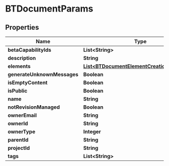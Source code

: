 

# BTDocumentParams


## Properties

Name | Type | Description | Notes
------------ | ------------- | ------------- | -------------
**betaCapabilityIds** | **List&lt;String&gt;** |  |  [optional]
**description** | **String** |  |  [optional]
**elements** | [**List&lt;BTDocumentElementCreationDescriptor&gt;**](BTDocumentElementCreationDescriptor.md) |  |  [optional]
**generateUnknownMessages** | **Boolean** |  |  [optional]
**isEmptyContent** | **Boolean** |  |  [optional]
**isPublic** | **Boolean** |  |  [optional]
**name** | **String** |  |  [optional]
**notRevisionManaged** | **Boolean** |  |  [optional]
**ownerEmail** | **String** |  |  [optional]
**ownerId** | **String** |  |  [optional]
**ownerType** | **Integer** |  |  [optional]
**parentId** | **String** |  |  [optional]
**projectId** | **String** |  |  [optional]
**tags** | **List&lt;String&gt;** |  |  [optional]



